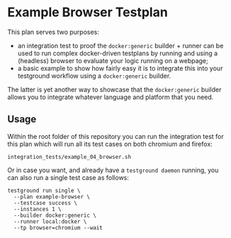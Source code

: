 # Example Browser Testplan

This plan serves two purposes:

- an integration test to proof the `docker:generic` builder + runner can be
  used to run complex docker-driven testplans by running and using a (headless) browser
  to evaluate your logic running on a webpage;
- a basic example to show how fairly easy it is to integrate this into your
  testground workflow using a `docker:generic` builder.

The latter is yet another way to showcase that the `docker:generic` builder allows
you to integrate whatever language and platform that you need.

## Usage

Within the root folder of this repository you can run the
integration test for this plan which will run all its test cases
on both chromium and firefox:

```
integration_tests/example_04_browser.sh
```

Or in case you want, and already have a `testground daemon` running,
you can also run a single test case as follows:

```
testground run single \
  --plan example-browser \
  --testcase success \
  --instances 1 \
  --builder docker:generic \
  --runner local:docker \
  --tp browser=chromium --wait
```
